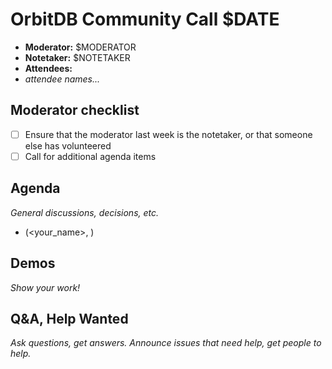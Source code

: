 # OrbitDB Community Call $DATE

- **Moderator:** $MODERATOR
- **Notetaker:** $NOTETAKER
- **Attendees:**
- _attendee names..._

## Moderator checklist

- [ ] Ensure that the moderator last week is the notetaker, or that someone else has volunteered
- [ ] Call for additional agenda items

## Agenda
_General discussions, decisions, etc._
<!-- use this format for all topics, demos, etc. that you add to the agenda: -->
- <Topic> (<your_name>, <estimated length in mins>)

## Demos
_Show your work!_

## Q&A, Help Wanted
_Ask questions, get answers. Announce issues that need help, get people to help._

<!-- After each call, it is the responsibility of the notetaker to save the last version of the notes in a file in ipfs/pm/meeting-notes, by opening a branch and submitting a PR. -->
